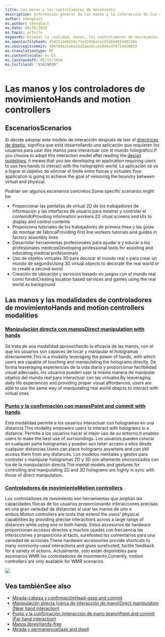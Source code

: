 ```yaml
---
title: Las manos y los controladores de movimiento
description: Información general de las manos y la interacción de los controladores de movimiento
author: shengkait
ms.author: shengkait
ms.date: 04/26/2019
ms.topic: article
keywords: Diseñar la realidad, manos, los controladores de movimiento, interacción, mixta
ms.openlocfilehash: 4f4231dd816dc71e42d16aca1b518ad03440116e
ms.sourcegitcommit: 45676da11ebe33a2aa3dccec0e8ad7d714420853
ms.translationtype: MT
ms.contentlocale: es-ES
ms.lasthandoff: 05/15/2019
ms.locfileid: "65629030"
---
```

# <a name="hands-and-motion-controllers"></a><span data-ttu-id="30598-104">Las manos y los controladores de movimiento</span><span class="sxs-lookup"><span data-stu-id="30598-104">Hands and motion controllers</span></span>
## <a name="scenarios"></a><span data-ttu-id="30598-105">Escenarios</span><span class="sxs-lookup"><span data-stu-id="30598-105">Scenarios</span></span>
<span data-ttu-id="30598-106">Si decide adoptar este modelo de interacción después de leer el [directrices de diseño](interaction-fundamentals.md), significa que está desarrollando una aplicación que requieren los usuarios para usar dos manos para interactuar con el mundo holográfico.</span><span class="sxs-lookup"><span data-stu-id="30598-106">If you choose to adopt this interaction model after reading the [design guidelines](interaction-fundamentals.md), it means that you are developing an application requiring users to use two hands to interact with the holographic world.</span></span> <span data-ttu-id="30598-107">La aplicación se va a lograr el objetivo de eliminar el límite entre físicas y virtuales.</span><span class="sxs-lookup"><span data-stu-id="30598-107">Your application is going to achieve the goal of removing the boundry between virtual and physical.</span></span>

<span data-ttu-id="30598-108">Podrían ser algunos escenarios concretos:</span><span class="sxs-lookup"><span data-stu-id="30598-108">Some specific scenarios might be:</span></span>
* <span data-ttu-id="30598-109">Proporcionar las pantallas de virtual 2D de los trabajadores de información y las interfaces de usuario para mostrar y controlar el contenido</span><span class="sxs-lookup"><span data-stu-id="30598-109">Providing information workers 2D vitual screens and UIs to display and control contents</span></span>
* <span data-ttu-id="30598-110">Proporciona tutoriales de los trabajadores de primera línea y las guías de montaje de fábrica</span><span class="sxs-lookup"><span data-stu-id="30598-110">Providing first line workers tutorials and guides in factory assembly lines</span></span>
* <span data-ttu-id="30598-111">Desarrollar herramientas profesionales para ayudar a y educar a los profesionales médicos</span><span class="sxs-lookup"><span data-stu-id="30598-111">Developing professional tools for assisting and educating medical professionals</span></span>  
* <span data-ttu-id="30598-112">Uso de objetos virtuales 3D para decorar el mundo real o para crear un mundo de segundo</span><span class="sxs-lookup"><span data-stu-id="30598-112">Using 3D virtual objects to decorate the real world or to create a second world</span></span> 
* <span data-ttu-id="30598-113">Creación de ubicación y servicios basado en juegos con el mundo real como fondo</span><span class="sxs-lookup"><span data-stu-id="30598-113">Creating location based services and games using the real world as background</span></span>

## <a name="hands-and-motion-controllers-modalities"></a><span data-ttu-id="30598-114">Las manos y las modalidades de controladores de movimiento</span><span class="sxs-lookup"><span data-stu-id="30598-114">Hands and motion controllers modalities</span></span>
### <a name="direct-manipulation-with-handsdirect-manipulationmd"></a>[<span data-ttu-id="30598-115">Manipulación directa con manos</span><span class="sxs-lookup"><span data-stu-id="30598-115">Direct manipulation with hands</span></span>](direct-manipulation.md)
<span data-ttu-id="30598-116">Se trata de una modalidad aprovechando la eficacia de las manos, con el que los usuarios son capaces de tocar y manipular el hologramas directamente.</span><span class="sxs-lookup"><span data-stu-id="30598-116">This is a modality leveraging the power of hands, with which users are capable of touching and manipulating the holograms directly.</span></span> <span data-ttu-id="30598-117">De forma leaveraging experiencias de la vida diaria y proporcionar factibilidad visual adecuado, los usuarios pueden usar la misma manera de manipular objetos del mundo real para interactuar con las virtuales.</span><span class="sxs-lookup"><span data-stu-id="30598-117">By leaveraging daily life experiences and providing proper visual affordances, users are able to use the same way of manipulating real world obejcts to interact with virtual ones.</span></span>   

### <a name="point-and-commit-with-handspoint-and-commitmd"></a>[<span data-ttu-id="30598-118">Punto y la confirmación con manos</span><span class="sxs-lookup"><span data-stu-id="30598-118">Point and commit with hands</span></span>](point-and-commit.md)
<span data-ttu-id="30598-119">Esta modalidad permite a los usuarios interactuar con hologramas en una distancia.</span><span class="sxs-lookup"><span data-stu-id="30598-119">This modality empowers users to interact with holograms in a distance.</span></span> <span data-ttu-id="30598-120">Permite a los usuarios hacer el mejor uso de su entorno.</span><span class="sxs-lookup"><span data-stu-id="30598-120">It enables users to make the best use of surroundings.</span></span> <span data-ttu-id="30598-121">Los usuarios pueden colocar en cualquier parte hologramas y pueden aún tener acceso a ellos desde cualquier distancias.</span><span class="sxs-lookup"><span data-stu-id="30598-121">Users can place holograms anywhere and can still access them from any distances.</span></span> <span data-ttu-id="30598-122">Los modelos mentales y gestos para controlar y manipular hologramas 2D y 3D son altamente sincronizados con los de la manipulación directa.</span><span class="sxs-lookup"><span data-stu-id="30598-122">The mental models and gestures for controlling and manipulating 2D and 3D holograms are highly in sync with those of direct manipulation.</span></span>

### <a name="motion-controllersmotion-controllersmd"></a>[<span data-ttu-id="30598-123">Controladores de movimiento</span><span class="sxs-lookup"><span data-stu-id="30598-123">Motion controllers</span></span>](motion-controllers.md)
<span data-ttu-id="30598-124">Los controladores de movimiento son herramientas que amplían las capacidades físicas de los usuarios proporcionando interacciones precisas en una gran variedad de distancias al usar las manos de uno o ambos.</span><span class="sxs-lookup"><span data-stu-id="30598-124">Motion controllers are tools that extend the users' physical capabilities by providing precise interactions across a large range of distances while using one or both hands.</span></span> <span data-ttu-id="30598-125">Estos accesorios de hardware proporcionan accesos directos a muchos usadas con frecuencia las interacciones y proporciona al tacto, surefooted los comentarios para una variedad de acciones.</span><span class="sxs-lookup"><span data-stu-id="30598-125">These hardware accessories provide shortcuts to many commonly-used interactions and gives surefooted, tactile feedback for a variety of actions.</span></span> <span data-ttu-id="30598-126">Actualmente, solo están disponibles para escenarios WMR los controladores de movimiento.</span><span class="sxs-lookup"><span data-stu-id="30598-126">Currently, motion controllers are only available for WMR scenarios.</span></span> 

![](images/Hands-and-controllers-720px.jpg)<br>

## <a name="see-also"></a><span data-ttu-id="30598-127">Vea también</span><span class="sxs-lookup"><span data-stu-id="30598-127">See also</span></span>
* [<span data-ttu-id="30598-128">Mirada-cabeza y confirmación</span><span class="sxs-lookup"><span data-stu-id="30598-128">Head-gaze and commit</span></span>](gaze-and-commit.md)
* [<span data-ttu-id="30598-129">Manipulación directa (cerca de interacción de mano)</span><span class="sxs-lookup"><span data-stu-id="30598-129">Direct manipulation (Near hand interaction)</span></span>](direct-manipulation.md)
* [<span data-ttu-id="30598-130">Punto y la confirmación (interacción de mano lejano)</span><span class="sxs-lookup"><span data-stu-id="30598-130">Point and commit (Far hand interaction)</span></span>](point-and-commit.md)
* [<span data-ttu-id="30598-131">Manos libres</span><span class="sxs-lookup"><span data-stu-id="30598-131">Hands-free</span></span>](hands-free.md)
* [<span data-ttu-id="30598-132">Mirada y permanencia</span><span class="sxs-lookup"><span data-stu-id="30598-132">Gaze and dwell</span></span>](gaze-targeting.md)
